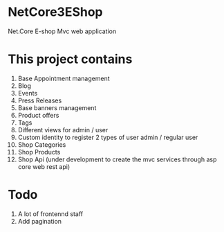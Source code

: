 # NetCore3EShop
Net.Core    E-shop  Mvc  web application 

# This project contains

1. Base Appointment management
2. Blog
3. Events
4. Press Releases
5. Base  banners management
6. Product offers
7. Tags
8. Different views for admin / user 
9. Custom identity to  register 2 types of user  admin / regular user
10. Shop Categories
11. Shop Products
12. Shop Api (under development to create the mvc services through asp core web rest api)


# Todo

1. A lot of frontennd staff
2. Add pagination
